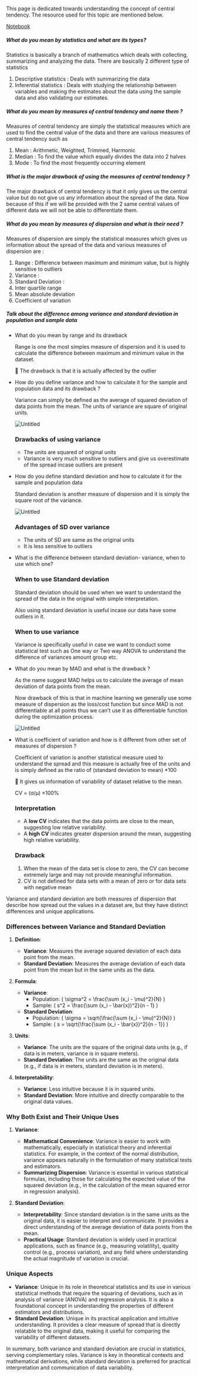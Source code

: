 This page is dedicated towards understanding the concept of central tendency. The resource used for this topic are mentioned below.

[Notebook](https://drive.google.com/file/d/1da0Wj1KyUxLtGVnFcPTpgWvKQsWjZly-/view)

##### What do you mean by statistics and what are its types?

Statistics is basically a branch of mathematics which deals with collecting, summarizing and analyzing the data. There are basically 2 different type of statistics 

1. Descriptive statistics : Deals with summarizing the data
2. Inferential statistics : Deals with studying the relationship between variables and making the estimates about the data using the sample data and also validating our estimates.

##### What do you mean by measures of central tendency and name them ? 

Measures of central tendency are simply the statistical measures which are used to find the central value of the data and there are various measures of central tendency such as 

1. Mean : Arithmetic, Weighted, Trimmed, Harmonic
2. Median : To find the value which equally divides the data into 2 halves
3. Mode : To find the most frequently occurring element 

##### What is the major drawback of using the measures of central tendency ? 

The major drawback of central tendency is that it only gives us the central value but do not give us any information about the spread of the data. Now because of this if we will be provided with the 2 same central values of different data we will not be able to differentiate them. 

##### What do you mean by measures of dispersion and what is their need ? 

Measures of dispersion are simply the statistical measures which gives us information about the spread of the data and various measures of dispersion are :

1. Range : Difference between maximum and minimum value, but is highly sensitive to outliers
2. Variance : 
3. Standard Deviation : 
4. Inter quartile range
5. Mean absolute deviation
6. Coefficient of variation

##### Talk about the difference among variance and standard deviation in population and sample data


- What do you mean by range and its drawback
    
    Range is one the most simples measure of dispersion and it is used to calculate the difference between maximum and minimum value in the dataset.
    
    <aside> 🧴 The drawback is that it is actually affected by the outlier
    
    </aside>
    
- How do you define variance and how to calculate it for the sample and population data and its drawback ?
    
    Variance can simply be defined as the average of squared deviation of data points from the mean. The units of variance are square of original units.
    
    ![Untitled](https://prod-files-secure.s3.us-west-2.amazonaws.com/f18c412d-2627-4e64-9abf-1bc83d728162/00b46b56-9b86-4e1e-8a63-0b062ee70302/Untitled.png)
    
    ### Drawbacks of using variance
    
    - The units are squared of original units
    - Variance is very much sensitive to outliers and give us overestimate of the spread incase outliers are present
- How do you define standard deviation and how to calculate it for the sample and population data
    
    Standard deviation is another measure of dispersion and it is simply the square root of the variance.
    
    ![Untitled](https://prod-files-secure.s3.us-west-2.amazonaws.com/f18c412d-2627-4e64-9abf-1bc83d728162/25bd8777-1bd8-4da0-9981-f84db812ecd6/Untitled.png)
    
    ### Advantages of SD over variance
    
    - The units of SD are same as the original units
    - It is less sensitive to outliers
- What is the difference between standard deviation- variance, when to use which one?
    
    ### When to use Standard deviation
    
    Standard deviation should be used when we want to understand the spread of the data in the original with simple interpretation.
    
    Also using standard deviation is useful incase our data have some outliers in it.
    
    ### When to use variance
    
    Variance is specifically useful in case we want to conduct some statistical test such as One way or Two way ANOVA to understand the difference of variances amount group etc.
    
- What do you mean by MAD and what is the drawback ?
    
    As the name suggest MAD helps us to calculate the average of mean deviation of data points from the mean.
    
    Now drawback of this is that in machine learning we generally use some measure of dispersion as the loss/cost function but since MAD is not differentiable at all points thus we can’t use it as differentiable function during the optimization process.
    
    ![Untitled](https://prod-files-secure.s3.us-west-2.amazonaws.com/f18c412d-2627-4e64-9abf-1bc83d728162/0fb41f73-d734-4143-b23f-9f7c0243a416/Untitled.png)
    
- What is coefficient of variation and how is it different from other set of measures of dispersion ?
    
    Coefficient of variation is another statistical measure used to understand the spread and this measure is actually free of the units and is simply defined as the ratio of (standard deviation to mean) *100
    
    <aside> 🧴 It gives us information of variability of dataset relative to the mean.
    
    </aside>
    
    CV = (σ/μ) ×100% 
    
    ### Interpretation
    
    - A **low CV** indicates that the data points are close to the mean, suggesting low relative variability.
    - A **high CV** indicates greater dispersion around the mean, suggesting high relative variability.
    
    ### Drawback
    
    1. When the mean of the data set is close to zero, the CV can become extremely large and may not provide meaningful information.
    2. CV is not defined for data sets with a mean of zero or for data sets with negative mean




Variance and standard deviation are both measures of dispersion that describe how spread out the values in a dataset are, but they have distinct differences and unique applications. 

### Differences between Variance and Standard Deviation

1. **Definition**:
   - **Variance**: Measures the average squared deviation of each data point from the mean.
   - **Standard Deviation**: Measures the average deviation of each data point from the mean but in the same units as the data.

2. **Formula**:
   - **Variance**: 
     - Population: \( \sigma^2 = \frac{\sum (x_i - \mu)^2}{N} \)
     - Sample: \( s^2 = \frac{\sum (x_i - \bar{x})^2}{n - 1} \)
   - **Standard Deviation**: 
     - Population: \( \sigma = \sqrt{\frac{\sum (x_i - \mu)^2}{N}} \)
     - Sample: \( s = \sqrt{\frac{\sum (x_i - \bar{x})^2}{n - 1}} \)

3. **Units**:
   - **Variance**: The units are the square of the original data units (e.g., if data is in meters, variance is in square meters).
   - **Standard Deviation**: The units are the same as the original data (e.g., if data is in meters, standard deviation is in meters).

4. **Interpretability**:
   - **Variance**: Less intuitive because it is in squared units.
   - **Standard Deviation**: More intuitive and directly comparable to the original data values.

### Why Both Exist and Their Unique Uses

1. **Variance**:
   - **Mathematical Convenience**: Variance is easier to work with mathematically, especially in statistical theory and inferential statistics. For example, in the context of the normal distribution, variance appears naturally in the formulation of many statistical tests and estimators.
   - **Summarizing Dispersion**: Variance is essential in various statistical formulas, including those for calculating the expected value of the squared deviation (e.g., in the calculation of the mean squared error in regression analysis).

2. **Standard Deviation**:
   - **Interpretability**: Since standard deviation is in the same units as the original data, it is easier to interpret and communicate. It provides a direct understanding of the average deviation of data points from the mean.
   - **Practical Usage**: Standard deviation is widely used in practical applications, such as finance (e.g., measuring volatility), quality control (e.g., process variation), and any field where understanding the actual magnitude of variation is crucial.

### Unique Aspects

- **Variance**: Unique in its role in theoretical statistics and its use in various statistical methods that require the squaring of deviations, such as in analysis of variance (ANOVA) and regression analysis. It is also a foundational concept in understanding the properties of different estimators and distributions.
- **Standard Deviation**: Unique in its practical application and intuitive understanding. It provides a clear measure of spread that is directly relatable to the original data, making it useful for comparing the variability of different datasets.

In summary, both variance and standard deviation are crucial in statistics, serving complementary roles. Variance is key in theoretical contexts and mathematical derivations, while standard deviation is preferred for practical interpretation and communication of data variability.